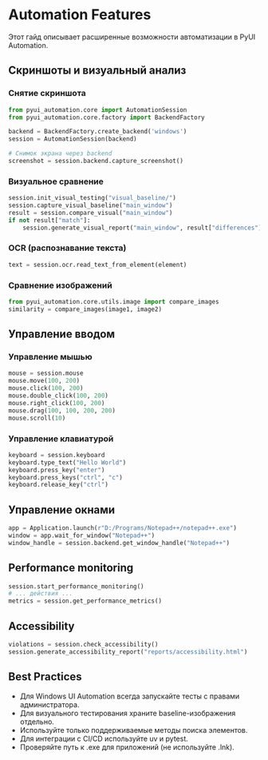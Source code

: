 # Automation Features

Этот гайд описывает расширенные возможности автоматизации в PyUI Automation.

## Скриншоты и визуальный анализ

### Снятие скриншота
```python
from pyui_automation.core import AutomationSession
from pyui_automation.core.factory import BackendFactory

backend = BackendFactory.create_backend('windows')
session = AutomationSession(backend)

# Снимок экрана через backend
screenshot = session.backend.capture_screenshot()
```

### Визуальное сравнение
```python
session.init_visual_testing("visual_baseline/")
session.capture_visual_baseline("main_window")
result = session.compare_visual("main_window")
if not result["match"]:
    session.generate_visual_report("main_window", result["differences"], "reports/")
```

### OCR (распознавание текста)
```python
text = session.ocr.read_text_from_element(element)
```

### Сравнение изображений
```python
from pyui_automation.core.utils.image import compare_images
similarity = compare_images(image1, image2)
```

## Управление вводом

### Управление мышью
```python
mouse = session.mouse
mouse.move(100, 200)
mouse.click(100, 200)
mouse.double_click(100, 200)
mouse.right_click(100, 200)
mouse.drag(100, 100, 200, 200)
mouse.scroll(10)
```

### Управление клавиатурой
```python
keyboard = session.keyboard
keyboard.type_text("Hello World")
keyboard.press_key("enter")
keyboard.press_keys("ctrl", "c")
keyboard.release_key("ctrl")
```

## Управление окнами
```python
app = Application.launch(r"D:/Programs/Notepad++/notepad++.exe")
window = app.wait_for_window("Notepad++")
window_handle = session.backend.get_window_handle("Notepad++")
```

## Performance monitoring
```python
session.start_performance_monitoring()
# ... действия ...
metrics = session.get_performance_metrics()
```

## Accessibility
```python
violations = session.check_accessibility()
session.generate_accessibility_report("reports/accessibility.html")
```

## Best Practices
- Для Windows UI Automation всегда запускайте тесты с правами администратора.
- Для визуального тестирования храните baseline-изображения отдельно.
- Используйте только поддерживаемые методы поиска элементов.
- Для интеграции с CI/CD используйте uv и pytest.
- Проверяйте путь к .exe для приложений (не используйте .lnk).
